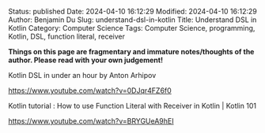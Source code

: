 Status: published
Date: 2024-04-10 16:12:29
Modified: 2024-04-10 16:12:29
Author: Benjamin Du
Slug: understand-dsl-in-kotlin
Title: Understand DSL in Kotlin
Category: Computer Science
Tags: Computer Science, programming, Kotlin, DSL, function literal, receiver

**Things on this page are fragmentary and immature notes/thoughts of the author. Please read with your own judgement!**

Kotlin DSL in under an hour by Anton Arhipov

https://www.youtube.com/watch?v=0DJqr4FZ6f0

Kotlin tutorial : How to use Function Literal with Receiver in Kotlin | Kotlin 101

https://www.youtube.com/watch?v=BRYGUeA9hEI